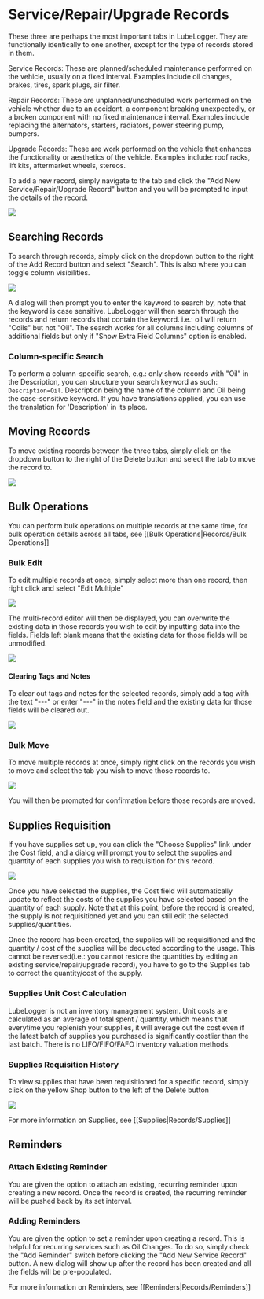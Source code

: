 # Service/Repair/Upgrade Records
These three are perhaps the most important tabs in LubeLogger. They are functionally identically to one another, except for the type of records stored in them.

Service Records: These are planned/scheduled maintenance performed on the vehicle, usually on a fixed interval. Examples include oil changes, brakes, tires, spark plugs, air filter.

Repair Records: These are unplanned/unscheduled work performed on the vehicle whether due to an accident, a component breaking unexpectedly, or a broken component with no fixed maintenance interval. Examples include replacing the alternators, starters, radiators, power steering pump, bumpers.

Upgrade Records: These are work performed on the vehicle that enhances the functionality or aesthetics of the vehicle. Examples include: roof racks, lift kits, aftermarket wheels, stereos.

To add a new record, simply navigate to the tab and click the "Add New Service/Repair/Upgrade Record" button and you will be prompted to input the details of the record.

![](/Records/Service%20Records/a/image-1726780618500.png)

## Searching Records
To search through records, simply click on the dropdown button to the right of the Add Record button and select "Search". This is also where you can toggle column visibilities.

![](/Records/Service%20Records/a/image-1726780622141.png)

A dialog will then prompt you to enter the keyword to search by, note that the keyword is case sensitive. LubeLogger will then search through the records and return records that contain the keyword. i.e.: oil will return "Coils" but not "Oil". The search works for all columns including columns of additional fields but only if "Show Extra Field Columns" option is enabled.

### Column-specific Search
To perform a column-specific search, e.g.: only show records with "Oil" in the Description, you can structure your search keyword as such: `Description=Oil`. Description being the name of the column and Oil being the case-sensitive keyword. If you have translations applied, you can use the translation for 'Description' in its place.

## Moving Records
To move existing records between the three tabs, simply click on the dropdown button to the right of the Delete button and select the tab to move the record to.

![](/Records/Service%20Records/a/image-1726780635763.png)

## Bulk Operations
You can perform bulk operations on multiple records at the same time, for bulk operation details across all tabs, see [[Bulk Operations|Records/Bulk Operations]]

### Bulk Edit
To edit multiple records at once, simply select more than one record, then right click and select "Edit Multiple"

![](/Records/Service%20Records/a/image-1726780652312.png)

The multi-record editor will then be displayed, you can overwrite the existing data in those records you wish to edit by inputting data into the fields. Fields left blank means that the existing data for those fields will be unmodified.

![](/Records/Service%20Records/a/image-1726780657313.png)

#### Clearing Tags and Notes

To clear out tags and notes for the selected records, simply add a tag with the text "---" or enter "---" in the notes field and the existing data for those fields will be cleared out.

![](/Records/Service%20Records/a/image-1726780664270.png)

### Bulk Move
To move multiple records at once, simply right click on the records you wish to move and select the tab you wish to move those records to.

![](/Records/Service%20Records/a/image-1726780669090.png)

You will then be prompted for confirmation before those records are moved.

## Supplies Requisition
If you have supplies set up, you can click the "Choose Supplies" link under the Cost field, and a dialog will prompt you to select the supplies and quantity of each supplies you wish to requisition for this record.

![](/Records/Service%20Records/a/image-1726780675540.png)

Once you have selected the supplies, the Cost field will automatically update to reflect the costs of the supplies you have selected based on the quantity of each supply. Note that at this point, before the record is created, the supply is not requisitioned yet and you can still edit the selected supplies/quantities.

Once the record has been created, the supplies will be requisitioned and the quantity / cost of the supplies will be deducted according to the usage. This cannot be reversed(i.e.: you cannot restore the quantities by editing an existing service/repair/upgrade record), you have to go to the Supplies tab to correct the quantity/cost of the supply.

### Supplies Unit Cost Calculation
LubeLogger is not an inventory management system. Unit costs are calculated as an average of total spent / quantity, which means that everytime you replenish your supplies, it will average out the cost even if the latest batch of supplies you purchased is significantly costlier than the last batch. There is no LIFO/FIFO/FAFO inventory valuation methods.

### Supplies Requisition History
To view supplies that have been requisitioned for a specific record, simply click on the yellow Shop button to the left of the Delete button

![](/Records/Service%20Records/a/image-1726780684428.png)

For more information on Supplies, see [[Supplies|Records/Supplies]]

## Reminders

### Attach Existing Reminder
You are given the option to attach an existing, recurring reminder upon creating a new record. Once the record is created, the recurring reminder will be pushed back by its set interval.

### Adding Reminders
You are given the option to set a reminder upon creating a record. This is helpful for recurring services such as Oil Changes. To do so, simply check the "Add Reminder" switch before clicking the "Add New Service Record" button. A new dialog will show up after the record has been created and all the fields will be pre-populated.

For more information on Reminders, see [[Reminders|Records/Reminders]]
